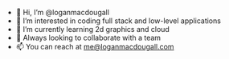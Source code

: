 - 👋 Hi, I’m @loganmacdougall
- 👀 I’m interested in coding full stack and low-level applications
- 🌱 I’m currently learning 2d graphics and cloud
- 💞️ Always looking to collaborate with a team
- 📫 You can reach at me@loganmacdougall.com

<!---
loganmacdougall/loganmacdougall is a ✨ special ✨ repository because its `README.md` (this file) appears on your GitHub profile.
You can click the Preview link to take a look at your changes.
--->
